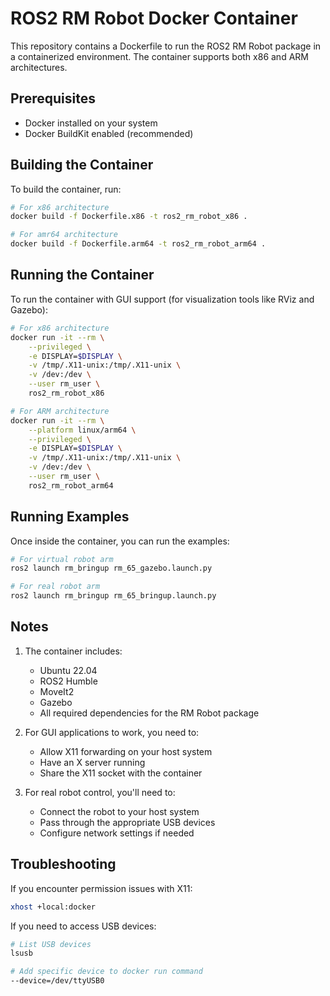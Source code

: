 # ROS2 RM Robot Docker Container

This repository contains a Dockerfile to run the ROS2 RM Robot package in a containerized environment. The container supports both x86 and ARM architectures.

## Prerequisites

- Docker installed on your system
- Docker BuildKit enabled (recommended)

## Building the Container

To build the container, run:

```bash
# For x86 architecture
docker build -f Dockerfile.x86 -t ros2_rm_robot_x86 .
```

```bash
# For amr64 architecture
docker build -f Dockerfile.arm64 -t ros2_rm_robot_arm64 .
```

## Running the Container

To run the container with GUI support (for visualization tools like RViz and Gazebo):

```bash
# For x86 architecture
docker run -it --rm \
    --privileged \
    -e DISPLAY=$DISPLAY \
    -v /tmp/.X11-unix:/tmp/.X11-unix \
    -v /dev:/dev \
    --user rm_user \
    ros2_rm_robot_x86

# For ARM architecture
docker run -it --rm \
    --platform linux/arm64 \
    --privileged \
    -e DISPLAY=$DISPLAY \
    -v /tmp/.X11-unix:/tmp/.X11-unix \
    -v /dev:/dev \
    --user rm_user \
    ros2_rm_robot_arm64
```

## Running Examples

Once inside the container, you can run the examples:

```bash
# For virtual robot arm
ros2 launch rm_bringup rm_65_gazebo.launch.py

# For real robot arm
ros2 launch rm_bringup rm_65_bringup.launch.py
```

## Notes

1. The container includes:
   - Ubuntu 22.04
   - ROS2 Humble
   - MoveIt2
   - Gazebo
   - All required dependencies for the RM Robot package

2. For GUI applications to work, you need to:
   - Allow X11 forwarding on your host system
   - Have an X server running
   - Share the X11 socket with the container

3. For real robot control, you'll need to:
   - Connect the robot to your host system
   - Pass through the appropriate USB devices
   - Configure network settings if needed

## Troubleshooting

If you encounter permission issues with X11:
```bash
xhost +local:docker
```

If you need to access USB devices:
```bash
# List USB devices
lsusb

# Add specific device to docker run command
--device=/dev/ttyUSB0
``` 